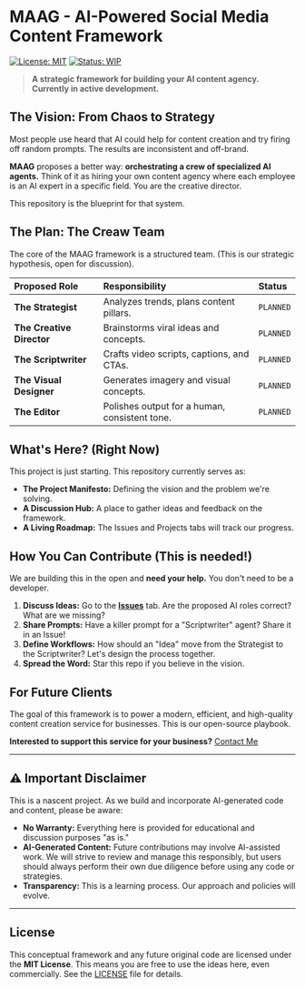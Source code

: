 # MAAG - AI-Powered Social Media Content Framework

[![License: MIT](https://img.shields.io/badge/License-MIT-yellow.svg)](https://opensource.org/licenses/MIT)
[![Status: WIP](https://img.shields.io/badge/Status-Work%20In%20Progress-blue)](https://github.com/your-username/MAAG-AI-Agency)

> **A strategic framework for building your AI content agency. Currently in active development.**

## The Vision: From Chaos to Strategy

Most people use heard that AI could help for content creation and try firing off random prompts. The results are inconsistent and off-brand.

**MAAG** proposes a better way: **orchestrating a crew of specialized AI agents.** Think of it as hiring your own content agency where each employee is an AI expert in a specific field. You are the creative director.

This repository is the blueprint for that system.

## The Plan: The Creaw Team

The core of the MAAG framework is a structured team. (This is our strategic hypothesis, open for discussion).

| Proposed Role | Responsibility | Status |
| :--- | :--- | :--- |
| **The Strategist** | Analyzes trends, plans content pillars. | `PLANNED` |
| **The Creative Director** | Brainstorms viral ideas and concepts. | `PLANNED` |
| **The Scriptwriter** | Crafts video scripts, captions, and CTAs. | `PLANNED` |
| **The Visual Designer** | Generates imagery and visual concepts. | `PLANNED` |
| **The Editor** | Polishes output for a human, consistent tone. | `PLANNED` |

## What's Here? (Right Now)

This project is just starting. This repository currently serves as:
*   **The Project Manifesto:** Defining the vision and the problem we're solving.
*   **A Discussion Hub:** A place to gather ideas and feedback on the framework.
*   **A Living Roadmap:** The Issues and Projects tabs will track our progress.

## How You Can Contribute (This is needed!)

We are building this in the open and **need your help.** You don't need to be a developer.

1.  **Discuss Ideas:** Go to the [**Issues**](https://github.com/your-username/MAAG-AI-Agency/issues) tab. Are the proposed AI roles correct? What are we missing?
2.  **Share Prompts:** Have a killer prompt for a "Scriptwriter" agent? Share it in an Issue!
3.  **Define Workflows:** How should an "Idea" move from the Strategist to the Scriptwriter? Let's design the process together.
4.  **Spread the Word:** Star this repo if you believe in the vision.

## For Future Clients

The goal of this framework is to power a modern, efficient, and high-quality content creation service for businesses. This is our open-source playbook.

**Interested to support this service for your business?** [Contact Me](mailto:npolar1@gmail.com)

---

## ⚠️ Important Disclaimer

This is a nascent project. As we build and incorporate AI-generated code and content, please be aware:

*   **No Warranty:** Everything here is provided for educational and discussion purposes "as is."
*   **AI-Generated Content:** Future contributions may involve AI-assisted work. We will strive to review and manage this responsibly, but users should always perform their own due diligence before using any code or strategies.
*   **Transparency:** This is a learning process. Our approach and policies will evolve.

---

## License

This conceptual framework and any future original code are licensed under the **MIT License**. This means you are free to use the ideas here, even commercially. See the [LICENSE](LICENSE) file for details.
